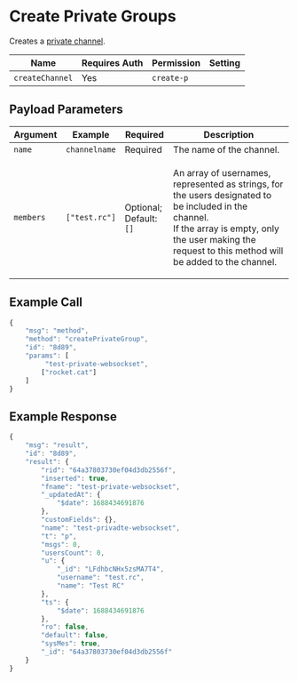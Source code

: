 # Create Private Groups

Creates a [private channel](https://docs.rocket.chat/use-rocket.chat/user-guides/rooms/channels#private-channels).

| Name            | Requires Auth | Permission | Setting |
| --------------- | ------------- | ---------- | ------- |
| `createChannel` | Yes           | `create-p` |         |

## Payload Parameters

| Argument  | Example       | Required                                      | Description                                                                                                                                                                                                           |
| --------- | ------------- | --------------------------------------------- | --------------------------------------------------------------------------------------------------------------------------------------------------------------------------------------------------------------------- |
| `name`    | `channelname` | Required                                      | The name of the channel.                                                                                                                                                                                              |
| `members` | `["test.rc"]` | <p>Optional;<br> Default: <code>[]</code></p> | <p>An array of usernames, represented as strings, for the users designated to be included in the channel.<br>If the array is empty, only the user making the request to this method will be added to the channel.</p> |

## Example Call

```javascript
{
    "msg": "method",
    "method": "createPrivateGroup",
    "id": "8d89",
    "params": [
         "test-private-websockset",
        ["rocket.cat"]
    ]
}
```

## Example Response

```javascript
{
    "msg": "result",
    "id": "8d89",
    "result": {
        "rid": "64a37803730ef04d3db2556f",
        "inserted": true,
        "fname": "test-private-websockset",
        "_updatedAt": {
            "$date": 1688434691876
        },
        "customFields": {},
        "name": "test-privadte-websockset",
        "t": "p",
        "msgs": 0,
        "usersCount": 0,
        "u": {
            "_id": "LFdhbcNHx5zsMA7T4",
            "username": "test.rc",
            "name": "Test RC"
        },
        "ts": {
            "$date": 1688434691876
        },
        "ro": false,
        "default": false,
        "sysMes": true,
        "_id": "64a37803730ef04d3db2556f"
    }
}
```
